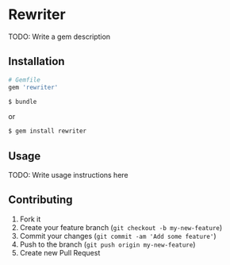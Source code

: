 # Rewriter

TODO: Write a gem description

## Installation

``` ruby
# Gemfile
gem 'rewriter'
```

``` sh
$ bundle
```

or

``` sh
$ gem install rewriter
```

## Usage

TODO: Write usage instructions here

## Contributing

1. Fork it
2. Create your feature branch (`git checkout -b my-new-feature`)
3. Commit your changes (`git commit -am 'Add some feature'`)
4. Push to the branch (`git push origin my-new-feature`)
5. Create new Pull Request
